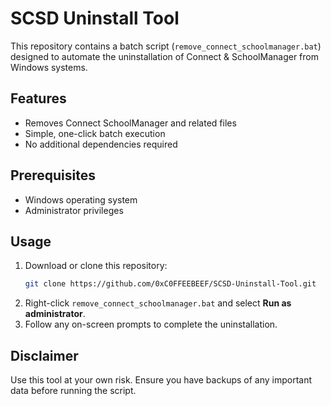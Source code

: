 # SCSD Uninstall Tool

This repository contains a batch script (`remove_connect_schoolmanager.bat`) designed to automate the uninstallation of Connect & SchoolManager from Windows systems.

## Features
- Removes Connect SchoolManager and related files
- Simple, one-click batch execution
- No additional dependencies required

## Prerequisites
- Windows operating system
- Administrator privileges

## Usage
1. Download or clone this repository:
	```sh
	git clone https://github.com/0xC0FFEEBEEF/SCSD-Uninstall-Tool.git
	```
2. Right-click `remove_connect_schoolmanager.bat` and select **Run as administrator**.
3. Follow any on-screen prompts to complete the uninstallation.

## Disclaimer
Use this tool at your own risk. Ensure you have backups of any important data before running the script.



